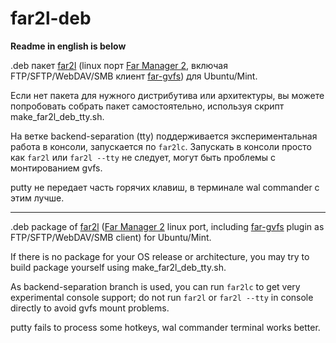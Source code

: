 # far2l-deb

**Readme in english is below**

.deb пакет [far2l](https://github.com/elfmz/far2l) (linux порт [Far Manager 2](http://www.farmanager.com/index.php?l=ru), включая FTP/SFTP/WebDAV/SMB клиент [far-gvfs](https://github.com/cycleg/far-gvfs)) для Ubuntu/Mint.

Если нет пакета для нужного дистрибутива или архитектуры, вы можете попробовать собрать пакет самостоятельно, используя скрипт make_far2l_deb_tty.sh.

На ветке backend-separation (tty) поддерживается экспериментальная работа в консоли, запускается по `far2lc`. Запускать в консоли просто как `far2l` или `far2l --tty` не следует, могут быть проблемы с монтированием gvfs.

putty не передает часть горячих клавиш, в терминале wal commander с этим лучше.

---

.deb package of [far2l](https://github.com/elfmz/far2l) ([Far Manager 2](http://www.farmanager.com/index.php?l=en) linux port, including [far-gvfs](https://github.com/cycleg/far-gvfs) plugin as FTP/SFTP/WebDAV/SMB client) for Ubuntu/Mint.

If there is no package for your OS release or architecture, you may try to build package yourself using make_far2l_deb_tty.sh.

As backend-separation branch is used, you can run `far2lс` to get very experimental console support; do not run `far2l` or `far2l --tty` in console directly to avoid gvfs mount problems.

putty fails to process some hotkeys, wal commander terminal works better.
